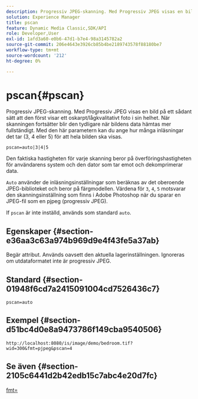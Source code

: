 ```yaml
---
description: Progressiv JPEG-skanning. Med Progressiv JPEG visas en bild på ett sådant sätt att den först visar ett oskarpt/lågkvalitativt foto i sin helhet. När skanningen fortsätter blir den tydligare när bildens data hämtas mer fullständigt. Med den här parametern kan du ange hur många inläsningar det tar (3, 4 eller 5) för att hela bilden ska visas.
solution: Experience Manager
title: pscan
feature: Dynamic Media Classic,SDK/API
role: Developer,User
exl-id: 1afd3a60-e0b6-47d1-b7e4-98a3145782a2
source-git-commit: 206e4643e3926cb85b4be2189743578f88180be7
workflow-type: tm+mt
source-wordcount: '212'
ht-degree: 0%

---
```


# pscan{#pscan}

Progressiv JPEG-skanning. Med Progressiv JPEG visas en bild på ett sådant sätt att den först visar ett oskarpt/lågkvalitativt foto i sin helhet. När skanningen fortsätter blir den tydligare när bildens data hämtas mer fullständigt. Med den här parametern kan du ange hur många inläsningar det tar (3, 4 eller 5) för att hela bilden ska visas.

`pscan=auto|3|4|5`

Den faktiska hastigheten för varje skanning beror på överföringshastigheten för användarens system och den dator som tar emot och dekomprimerar data.

`Auto` använder de inläsningsinställningar som beräknas av det oberoende JPEG-biblioteket och beror på färgmodellen. Värdena för `3`, `4`, `5` motsvarar den skanningsinställning som finns i Adobe Photoshop när du sparar en JPEG-fil som en pjpeg (progressiv JPEG).

If `pscan` är inte inställd, används som standard `auto`.

## Egenskaper {#section-e36aa3c63a974b969d9e4f43fe5a37ab}

Begär attribut. Används oavsett den aktuella lagerinställningen. Ignoreras om utdataformatet inte är progressiv JPEG.

## Standard {#section-01948f6cd7a2415091004cd7526436c7}

`pscan=auto`

## Exempel {#section-d51bc4d0e8a9473786f149cba9540506}

`http://localhost:8080/is/image/demo/bedroom.tif?wid=300&fmt=pjpeg&pscan=4`

## Se även {#section-2105c6441d2b42edb15c7abc4e20d7fc}

[fmt=](../../../../../is-api/http-ref/image-serving-api-ref/c-http-protocol-reference/c-command-reference/r-is-http-fmt.md#reference-cdf10043423b45ba9fe15157fb3ae37a)
